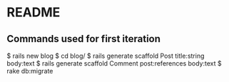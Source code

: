 # README

## Commands used for first iteration
$ rails new blog
$ cd blog/
$ rails generate scaffold Post title:string body:text
$ rails generate scaffold Comment post:references body:text
$ rake db:migrate